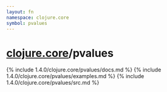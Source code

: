 ```yaml
---
layout: fn
namespace: clojure.core
symbol: pvalues
---
```


# [clojure.core](../)/pvalues

{% include 1.4.0/clojure.core/pvalues/docs.md %}
{% include 1.4.0/clojure.core/pvalues/examples.md %}
{% include 1.4.0/clojure.core/pvalues/src.md %}

